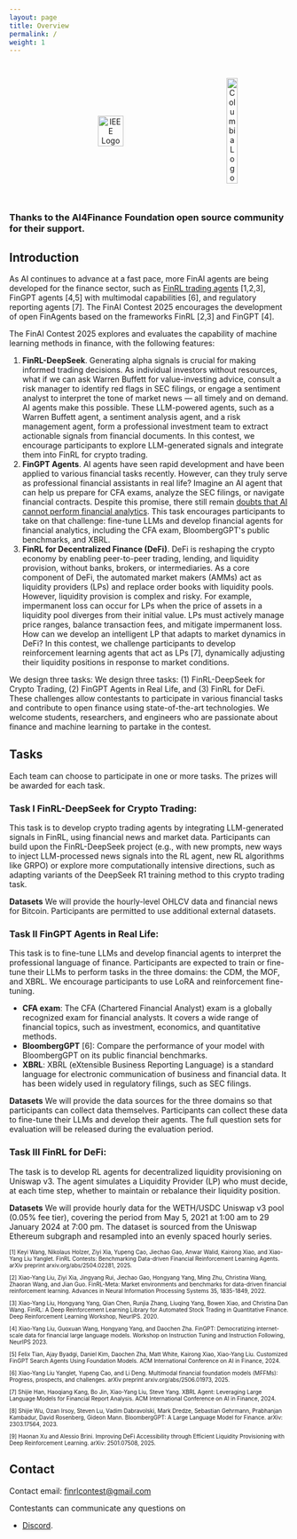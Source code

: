 ```yaml
---
layout: page
title: Overview
permalink: /
weight: 1
---
```


<div style="text-align: center; display: flex; width: 100%; justify-content: space-evenly; align-items: center; gap: 1em; padding: 2em">
  <img style="width: 30%;" src="https://github.com/Open-Finance-Lab/FinRL_Contest_2025/blob/main/docs/assets/logos/ieee-logo.png?raw=true" alt="IEEE Logo">
  <img style="width: 20%;" src="https://github.com/Open-Finance-Lab/FinRL_Contest_2025/blob/main/docs/assets/logos/columbiau.jpeg?raw=true" alt="Columbia Logo">
</div>

### Thanks to the AI4Finance Foundation open source community for their support.

## Introduction

As AI continues to advance at a fast pace, more FinAI agents are being developed for the finance sector, such as [FinRL trading agents](https://berylventures.com/spotlights) [1,2,3], FinGPT agents [4,5] with multimodal capabilities [6], and regulatory reporting agents [7]. The FinAI Contest 2025 encourages the development of open FinAgents based on the frameworks FinRL [2,3] and FinGPT [4].


The FinAI Contest 2025 explores and evaluates the capability of machine learning methods in finance, with the following features:
1. **FinRL-DeepSeek**. Generating alpha signals is crucial for making informed trading decisions. As individual investors without resources, what if we can ask Warren Buffett for value-investing advice, consult a risk manager to identify red flags in SEC filings, or engage a sentiment analyst to interpret the tone of market news — all timely and on demand. AI agents make this possible. These LLM-powered agents, such as a Warren Buffett agent, a sentiment analysis agent, and a risk management agent, form a professional investment team to extract actionable signals from financial documents. In this contest, we encourage participants to explore LLM-generated signals and integrate them into FinRL for crypto trading.
2. **FinGPT Agents**. AI agents have seen rapid development and have been applied to various financial tasks recently. However, can they truly serve as professional financial assistants in real life? Imagine an AI agent that can help us prepare for CFA exams, analyze the SEC filings, or navigate financial contracts. Despite this promise, there still remain [doubts that AI cannot perform financial analytics](https://www.cnbc.com/2023/12/19/gpt-and-other-ai-models-cant-analyze-an-sec-filing-researchers-find.html). This task encourages participants to take on that challenge: fine-tune LLMs and develop financial agents for financial analytics, including the CFA exam, BloombergGPT's public benchmarks, and XBRL.
3. **FinRL for Decentralized Finance (DeFi)**.  DeFi is reshaping the crypto economy by enabling peer-to-peer trading, lending, and liquidity provision, without banks, brokers, or intermediaries. As a core component of DeFi, the automated market makers (AMMs) act as liquidity providers (LPs) and replace order books with liquidity pools. However, liquidity provision is complex and risky. For example, impermanent loss can occur for LPs when the price of assets in a liquidity pool diverges from their initial value. LPs must actively manage price ranges, balance transaction fees, and mitigate impermanent loss. How can we develop an intelligent LP that adapts to market dynamics in DeFi? In this contest, we challenge participants to develop reinforcement learning agents that act as LPs [7], dynamically adjusting their liquidity positions in response to market conditions. 

We design three tasks: We design three tasks: (1) FinRL-DeepSeek for Crypto Trading, (2) FinGPT Agents in Real Life, and (3) FinRL for DeFi. These challenges allow contestants to participate in various financial tasks and contribute to open finance using state-of-the-art technologies. We welcome students, researchers, and engineers who are passionate about finance and machine learning to partake in the contest.

## Tasks
Each team can choose to participate in one or more tasks. The prizes will be awarded for each task.

### Task I FinRL-DeepSeek for Crypto Trading:
This task is to develop crypto trading agents by integrating LLM-generated signals in FinRL, using financial news and market data. Participants can build upon the FinRL-DeepSeek project (e.g., with new prompts, new ways to inject LLM-processed news signals into the RL agent, new RL algorithms like GRPO) or explore more computationally intensive directions, such as adapting variants of the DeepSeek R1 training method to this crypto trading task.

**Datasets**
We will provide the hourly-level OHLCV data and financial news for Bitcoin. Participants are permitted to use additional external datasets.


### Task II FinGPT Agents in Real Life:
This task is to fine-tune LLMs and develop financial agents to interpret the professional language of finance. Participants are expected to train or fine-tune their LLMs to perform tasks in the three domains: the CDM, the MOF, and XBRL. We encourage participants to use LoRA and reinforcement fine-tuning.
* **CFA exam**: The CFA (Chartered Financial Analyst) exam is a globally recognized exam for financial analysts. It covers a wide range of financial topics, such as investment, economics, and quantitative methods.
* **BloombergGPT** [6]: Compare the performance of your model with BloombergGPT on its public financial benchmarks.
* **XBRL**: XBRL (eXtensible Business Reporting Language) is a standard language for electronic communication of business and financial data. It has been widely used in regulatory filings, such as SEC filings.

**Datasets**
We will provide the data sources for the three domains so that participants can collect data themselves. Participants can collect these data to fine-tune their LLMs and develop their agents. The full question sets for evaluation will be released during the evaluation period.


### Task III FinRL for DeFi:
The task is to develop RL agents for decentralized liquidity provisioning on Uniswap v3. The agent simulates a Liquidity Provider (LP) who must decide, at each time step, whether to maintain or rebalance their liquidity position. 

**Datasets**
We will provide hourly data for the WETH/USDC Uniswap v3 pool (0.05% fee tier), covering the period from May 5, 2021 at 1:00 am to 29 January 2024 at 7:00 pm. The dataset is sourced from the Uniswap Ethereum subgraph and resampled into an evenly spaced hourly series.


<p style="font-size: 10px;">
[1] Keyi Wang, Nikolaus Holzer, Ziyi Xia, Yupeng Cao, Jiechao Gao, Anwar Walid, Kairong Xiao, and  Xiao-Yang Liu Yanglet. FinRL Contests: Benchmarking Data-driven Financial Reinforcement Learning Agents. arXiv preprint arxiv.org/abs/2504.02281, 2025.
</p>
<p style="font-size: 10px;">
[2] Xiao-Yang Liu, Ziyi Xia, Jingyang Rui, Jiechao Gao, Hongyang Yang, Ming Zhu, Christina Wang, Zhaoran Wang, and Jian Guo. FinRL-Meta: Market environments and benchmarks for data-driven financial reinforcement learning. Advances in Neural Information Processing Systems 35, 1835-1849, 2022.
</p>
<p style="font-size: 10px;">
[3] Xiao-Yang Liu, Hongyang Yang, Qian Chen, Runjia Zhang, Liuqing Yang, Bowen Xiao, and Christina Dan Wang. FinRL: A Deep Reinforcement Learning Library for Automated Stock Trading in Quantitative Finance. Deep Reinforcement Learning Workshop, NeurIPS. 2020.
</p>
<p style="font-size: 10px;">
[4] Xiao-Yang Liu, Guoxuan Wang, Hongyang Yang, and Daochen Zha. FinGPT: Democratizing internet-scale data for financial large language models. Workshop on Instruction Tuning and Instruction Following, NeurIPS 2023.
</p>
<p style="font-size: 10px;">
[5] Felix Tian, Ajay Byadgi, Daniel Kim, Daochen Zha, Matt White, Kairong Xiao, Xiao-Yang Liu. Customized FinGPT Search Agents Using Foundation Models. ACM International Conference on AI in Finance, 2024.
</p>
<p style="font-size: 10px;">
[6] Xiao-Yang Liu Yanglet, Yupeng Cao, and Li Deng. Multimodal financial foundation models (MFFMs): Progress, prospects, and challenges.  arXiv preprint arxiv.org/abs/2506.01973, 2025.
</p>
<p style="font-size: 10px;">
[7] Shijie Han, Haoqiang Kang, Bo Jin, Xiao-Yang Liu, Steve Yang. XBRL Agent: Leveraging Large Language Models for Financial Report Analysis. ACM International Conference on AI in Finance, 2024.
</p>
<p style="font-size: 10px;">
[8] Shijie Wu, Ozan Irsoy, Steven Lu, Vadim Dabravolski, Mark Dredze, Sebastian Gehrmann, Prabhanjan Kambadur, David Rosenberg, Gideon Mann. BloombergGPT: A Large Language Model for Finance. arXiv: 2303.17564, 2023.
</p>
<p style="font-size: 10px;">
[9] Haonan Xu and Alessio Brini. Improving DeFi Accessibility through Efficient Liquidity Provisioning with Deep Reinforcement Learning. arXiv: 2501.07508, 2025.
</p>

## Contact
Contact email: [finrlcontest@gmail.com](mailto:finrlcontest@gmail.com)

Contestants can communicate any questions on 
* [Discord](https://discord.gg/dJY5cKzmkv).




